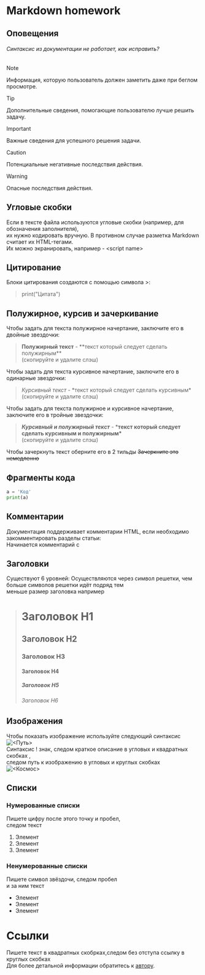 # Markdown homework

## Оповещения
###### Синтаксис из документации не работает, как исправить?
> [!NOTE]
> Информация, которую пользователь должен заметить даже при беглом просмотре.

> [!TIP]
> Дополнительные сведения, помогающие пользователю лучше решить задачу.

> [!IMPORTANT]
> Важные сведения для успешного решения задачи.

> [!CAUTION]
> Потенциальные негативные последствия действия.

> [!WARNING]
> Опасные последствия действия.

## Угловые скобки
Если в тексте файла используются угловые скобки (например, для обозначения заполнителя), <br>
их нужно кодировать вручную. В противном случае разметка Markdown считает их HTML-тегами. <br>
Их можно экранировать, например - \<script name>

## Цитирование

Блоки цитирования создаются с помощью символа >:

> print("Цитата")

## Полужирное, курсив и зачеркивание
Чтобы задать для текста полужирное начертание, заключите его в двойные звездочки:<br>

> **Полужирный текст**  -  **текст который следует сделать полужирным\**<br>
> (скопируйте и удалите слэш)

Чтобы задать для текста курсивное начертание, заключите его в одинарные звездочки:<br>
> *Курсивный текст*  -  *текст который следует сделать курсивным\*<br>
> (скопируйте и удалите слэш)

Чтобы задать для текста полужирное и курсивное начертание, заключите его в тройные звездочки:<br>
> ***Курсивный и полужирный текст***  -  ***текст который следует сделать курсивным и полужирным\***<br>
> (скопируйте и удалите слэш)

Чтобы зачеркнуть текст оберните его в 2 тильды
~~Зачеркните это немедленно~~

## Фрагменты кода

```python
a = 'Код'
print(a)
```

## Комментарии
Документация поддерживает комментарии HTML, если необходимо закомментировать разделы статьи:<br>
Начинается комментарий с <!---, а заканчивается на --->
<!--- Мой комментарий --->

## Заголовки
Существуют 6 уровней:
Осуществляются через символ решетки, чем больше символов решетки идёт подряд тем<br>
меньше размер заголовка например
> # Заголовок H1
> ## Заголовок H2
> ### Заголовок H3
> #### Заголовок H4
> ##### Заголовок H5
> ###### Заголовок H6

## Изображения
Чтобы показать изображение используйте следующий синтаксис<br>
![<Путь>](<path.jpg>) <br>
Синтаксис ! знак, следом краткое описание в угловых и квадратных скобках ,<br>
следом путь к изображению в угловых и круглых скобках <br>
![<Космос>](<kosmos.jpg>)

## Списки

### Нумерованные списки
Пишете цифру после этого точку и пробел,<br>следом текст
1. Элемент
2. Элемент
3. Элемент

### Ненумерованные списки
Пишете символ звёздочи, следом пробел <br> и за ним текст
* Элемент
* Элемент
* Элемент

# Ссылки
Пишете текст в квадратных скобрках,следом без отступа ссылку в круглых скобках<br> 
Для более детальной информации обратитесь к [автору](https://github.com/Imwisagist?tab=repositories).